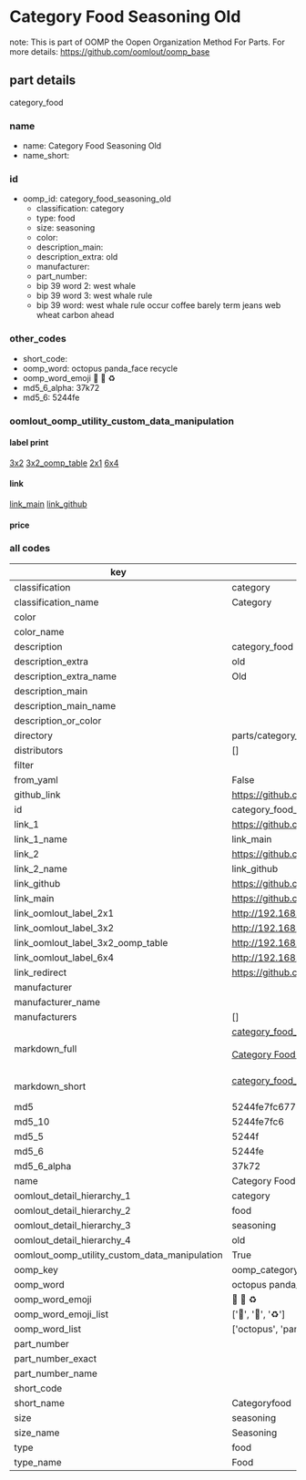 # Category Food Seasoning Old  

note: This is part of OOMP the Oopen Organization Method For Parts. For more details: https://github.com/oomlout/oomp_base

##  part details
  



category_food



### name
* name: Category Food Seasoning Old
* name_short: 
### id
* oomp_id: category_food_seasoning_old
  * classification: category
  * type: food
  * size: seasoning
  * color: 
  * description_main: 
  * description_extra: old
  * manufacturer: 
  * part_number: 
  * bip 39 word 2: west whale
  * bip 39 word 3: west whale rule
  * bip 39 word: west whale rule occur coffee barely term jeans web wheat carbon ahead

### other_codes
* short_code: 
* oomp_word: octopus panda_face recycle
* oomp_word_emoji :octopus: :panda_face: :recycle:
* md5_6_alpha: 37k72
* md5_6: 5244fe






### oomlout_oomp_utility_custom_data_manipulation
#### label print
[3x2](http://192.168.1.245:1112/?label=oomp%2037k72)
[3x2_oomp_table](http://192.168.1.108:1112/?label=oomp%2037k72)
[2x1](http://192.168.1.242:1112/?label=oomp%2037k72)
[6x4](http://192.168.1.55:1112/?label=oomp%2037k72)    

#### link

[link_main](https://github.com/oomlout/oomlout_oomp_version_1_messy/tree/main/parts/category_food_seasoning_old) [link_github](https://github.com/oomlout/oomlout_oomp_version_1_messy/tree/main/parts/category_food_seasoning_old)                             

#### price







### all codes 
| key | value |  
| --- | --- |  
| classification | category |  
| classification_name | Category |  
| color |  |  
| color_name |  |  
| description | category_food |  
| description_extra | old |  
| description_extra_name | Old |  
| description_main |  |  
| description_main_name |  |  
| description_or_color |   |  
| directory | parts/category_food_seasoning_old |  
| distributors | [] |  
| filter |  |  
| from_yaml | False |  
| github_link | https://github.com/oomlout/oomlout_oomp_part_src/tree/main/parts/category_food_seasoning_old |  
| id | category_food_seasoning_old |  
| link_1 | https://github.com/oomlout/oomlout_oomp_version_1_messy/tree/main/parts/category_food_seasoning_old |  
| link_1_name | link_main |  
| link_2 | https://github.com/oomlout/oomlout_oomp_version_1_messy/tree/main/parts/category_food_seasoning_old |  
| link_2_name | link_github |  
| link_github | https://github.com/oomlout/oomlout_oomp_version_1_messy/tree/main/parts/category_food_seasoning_old |  
| link_main | https://github.com/oomlout/oomlout_oomp_version_1_messy/tree/main/parts/category_food_seasoning_old |  
| link_oomlout_label_2x1 | http://192.168.1.242:1112/?label=oomp%2037k72 |  
| link_oomlout_label_3x2 | http://192.168.1.245:1112/?label=oomp%2037k72 |  
| link_oomlout_label_3x2_oomp_table | http://192.168.1.108:1112/?label=oomp%2037k72 |  
| link_oomlout_label_6x4 | http://192.168.1.55:1112/?label=oomp%2037k72 |  
| link_redirect | https://github.com/oomlout/oomlout_oomp_version_1_messy/tree/main/parts/category_food_seasoning_old |  
| manufacturer |  |  
| manufacturer_name |  |  
| manufacturers | [] |  
| markdown_full | [category_food_seasoning_old](none)<br>[](none)<br>[Category Food Seasoning Old](none)<br><br> |  
| markdown_short | [category_food_seasoning_old](none)<br><br> |  
| md5 | 5244fe7fc677bbec4a16998d7a7e6fcb |  
| md5_10 | 5244fe7fc6 |  
| md5_5 | 5244f |  
| md5_6 | 5244fe |  
| md5_6_alpha | 37k72 |  
| name | Category Food Seasoning Old |  
| oomlout_detail_hierarchy_1 | category |  
| oomlout_detail_hierarchy_2 | food |  
| oomlout_detail_hierarchy_3 | seasoning |  
| oomlout_detail_hierarchy_4 | old |  
| oomlout_oomp_utility_custom_data_manipulation | True |  
| oomp_key | oomp_category_food_seasoning_old |  
| oomp_word | octopus panda_face recycle |  
| oomp_word_emoji | :octopus: :panda_face: :recycle: |  
| oomp_word_emoji_list | [':octopus:', ':panda_face:', ':recycle:'] |  
| oomp_word_list | ['octopus', 'panda_face', 'recycle'] |  
| part_number |  |  
| part_number_exact |  |  
| part_number_name |  |  
| short_code |  |  
| short_name | Categoryfood |  
| size | seasoning |  
| size_name | Seasoning |  
| type | food |  
| type_name | Food |  
